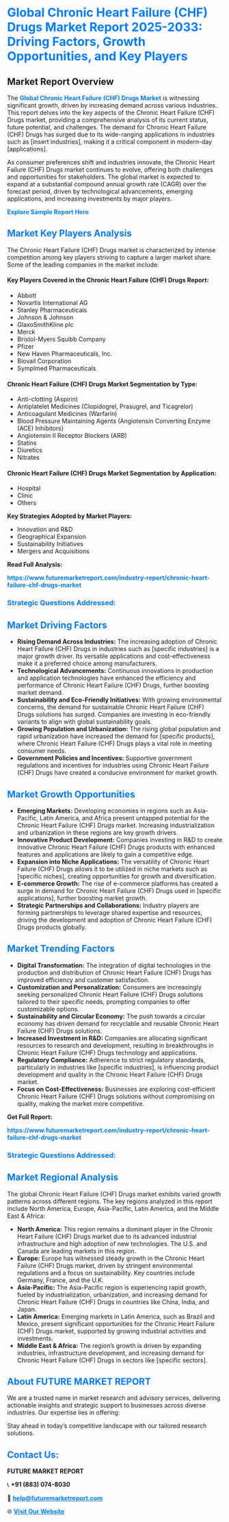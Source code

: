 <h1 style="color: #007BFF;">Global Chronic Heart Failure (CHF) Drugs Market Report 2025-2033: Driving Factors, Growth Opportunities, and Key Players</h1>

<section id="overview">
<h2>Market Report Overview</h2>
<p>The <a href="https://www.futuremarketreport.com/industry-report/chronic-heart-failure-chf-drugs-market" style="color: #007BFF; text-decoration: none;"><strong>Global Chronic Heart Failure (CHF) Drugs Market</strong></a> is witnessing significant growth, driven by increasing demand across various industries. This report delves into the key aspects of the Chronic Heart Failure (CHF) Drugs market, providing a comprehensive analysis of its current status, future potential, and challenges. The demand for Chronic Heart Failure (CHF) Drugs has surged due to its wide-ranging applications in industries such as [insert industries], making it a critical component in modern-day [applications].</p>
<p>As consumer preferences shift and industries innovate, the Chronic Heart Failure (CHF) Drugs market continues to evolve, offering both challenges and opportunities for stakeholders. The global market is expected to expand at a substantial compound annual growth rate (CAGR) over the forecast period, driven by technological advancements, emerging applications, and increasing investments by major players.</p>
</section>

<section id="overview">
<p><a href="https://www.futuremarketreport.com/request-sample/reportId=79310" style="color: #007BFF; text-decoration: none;"><strong>Explore Sample Report Here</strong></a></p>
</section>

<section id="key-players">
<h2 style="color: #007BFF;">Market Key Players Analysis</h2>
<p>The Chronic Heart Failure (CHF) Drugs market is characterized by intense competition among key players striving to capture a larger market share. Some of the leading companies in the market include:</p>
<h4>Key Players Covered in the Chronic Heart Failure (CHF) Drugs Report:</h4>
<ul><li>Abbott</li><li>Novartis International AG</li><li>Stanley Pharmaceuticals</li><li>Johnson &amp; Johnson</li><li>GlaxoSmithKline plc</li><li>Merck</li><li>Bristol-Myers Squibb Company</li><li>Pfizer</li><li>New Haven Pharmaceuticals, Inc.</li><li>Biovail Corporation</li><li>Symplmed Pharmaceuticals</li></ul>
<h4>Chronic Heart Failure (CHF) Drugs Market Segmentation by Type:</h4>
<ul><li>Anti-clotting (Aspirin)</li><li>Antiplatelet Medicines (Clopidogrel, Prasugrel, and Ticagrelor)</li><li>Anticoagulant Medicines (Warfarin)</li><li>Blood Pressure Maintaining Agents (Angiotensin Converting Enzyme (ACE) Inhibitors)</li><li>Angiotensin II Receptor Blockers (ARB)</li><li>Statins</li><li>Diuretics</li><li>Nitrates</li></ul>

<h4>Chronic Heart Failure (CHF) Drugs Market Segmentation by Application:</h4>
<ul><li>Hospital</li><li>Clinic</li><li>Others</li></ul>
<p><strong>Key Strategies Adopted by Market Players:</strong></p>
<ul>
<li>Innovation and R&D</li>
<li>Geographical Expansion</li>
<li>Sustainability Initiatives</li>
<li>Mergers and Acquisitions</li>
</ul>
</section>

<section>
<p><strong>Read Full Analysis: </strong></p><a href="https://www.futuremarketreport.com/industry-report/chronic-heart-failure-chf-drugs-market" style="color: #007BFF; text-decoration: none;"><strong>https://www.futuremarketreport.com/industry-report/chronic-heart-failure-chf-drugs-market</strong></a>
<h3 style="color: #007BFF;">Strategic Questions Addressed:</h3>
</section>

<section id="driving-factors">
<h2 style="color: #007BFF;">Market Driving Factors</h2>
<ul>
<li><strong>Rising Demand Across Industries:</strong> The increasing adoption of Chronic Heart Failure (CHF) Drugs in industries such as [specific industries] is a major growth driver. Its versatile applications and cost-effectiveness make it a preferred choice among manufacturers.</li>
<li><strong>Technological Advancements:</strong> Continuous innovations in production and application technologies have enhanced the efficiency and performance of Chronic Heart Failure (CHF) Drugs, further boosting market demand.</li>
<li><strong>Sustainability and Eco-Friendly Initiatives:</strong> With growing environmental concerns, the demand for sustainable Chronic Heart Failure (CHF) Drugs solutions has surged. Companies are investing in eco-friendly variants to align with global sustainability goals.</li>
<li><strong>Growing Population and Urbanization:</strong> The rising global population and rapid urbanization have increased the demand for [specific products], where Chronic Heart Failure (CHF) Drugs plays a vital role in meeting consumer needs.</li>
<li><strong>Government Policies and Incentives:</strong> Supportive government regulations and incentives for industries using Chronic Heart Failure (CHF) Drugs have created a conducive environment for market growth.</li>
</ul>
</section>

<section id="growth-opportunities">
<h2 style="color: #007BFF;">Market Growth Opportunities</h2>
<ul>
<li><strong>Emerging Markets:</strong> Developing economies in regions such as Asia-Pacific, Latin America, and Africa present untapped potential for the Chronic Heart Failure (CHF) Drugs market. Increasing industrialization and urbanization in these regions are key growth drivers.</li>
<li><strong>Innovative Product Development:</strong> Companies investing in R&D to create innovative Chronic Heart Failure (CHF) Drugs products with enhanced features and applications are likely to gain a competitive edge.</li>
<li><strong>Expansion into Niche Applications:</strong> The versatility of Chronic Heart Failure (CHF) Drugs allows it to be utilized in niche markets such as [specific niches], creating opportunities for growth and diversification.</li>
<li><strong>E-commerce Growth:</strong> The rise of e-commerce platforms has created a surge in demand for Chronic Heart Failure (CHF) Drugs used in [specific applications], further boosting market growth.</li>
<li><strong>Strategic Partnerships and Collaborations:</strong> Industry players are forming partnerships to leverage shared expertise and resources, driving the development and adoption of Chronic Heart Failure (CHF) Drugs products globally.</li>
</ul>
</section>

<section id="trending-factors">
<h2 style="color: #007BFF;">Market Trending Factors</h2>
<ul>
<li><strong>Digital Transformation:</strong> The integration of digital technologies in the production and distribution of Chronic Heart Failure (CHF) Drugs has improved efficiency and customer satisfaction.</li>
<li><strong>Customization and Personalization:</strong> Consumers are increasingly seeking personalized Chronic Heart Failure (CHF) Drugs solutions tailored to their specific needs, prompting companies to offer customizable options.</li>
<li><strong>Sustainability and Circular Economy:</strong> The push towards a circular economy has driven demand for recyclable and reusable Chronic Heart Failure (CHF) Drugs solutions.</li>
<li><strong>Increased Investment in R&D:</strong> Companies are allocating significant resources to research and development, resulting in breakthroughs in Chronic Heart Failure (CHF) Drugs technology and applications.</li>
<li><strong>Regulatory Compliance:</strong> Adherence to strict regulatory standards, particularly in industries like [specific industries], is influencing product development and quality in the Chronic Heart Failure (CHF) Drugs market.</li>
<li><strong>Focus on Cost-Effectiveness:</strong> Businesses are exploring cost-efficient Chronic Heart Failure (CHF) Drugs solutions without compromising on quality, making the market more competitive.</li>
</ul>
</section>

<section>
<p><strong>Get Full Report: </strong></p><a href="https://www.futuremarketreport.com/industry-report/chronic-heart-failure-chf-drugs-market" style="color: #007BFF; text-decoration: none;"><strong>https://www.futuremarketreport.com/industry-report/chronic-heart-failure-chf-drugs-market</strong></a>
<h3 style="color: #007BFF;">Strategic Questions Addressed:</h3>
</section>


<section id="regional-analysis">
<h2 style="color: #007BFF;">Market Regional Analysis</h2>
<p>The global Chronic Heart Failure (CHF) Drugs market exhibits varied growth patterns across different regions. The key regions analyzed in this report include North America, Europe, Asia-Pacific, Latin America, and the Middle East & Africa:</p>
<ul>
<li><strong>North America:</strong> This region remains a dominant player in the Chronic Heart Failure (CHF) Drugs market due to its advanced industrial infrastructure and high adoption of new technologies. The U.S. and Canada are leading markets in this region.</li>
<li><strong>Europe:</strong> Europe has witnessed steady growth in the Chronic Heart Failure (CHF) Drugs market, driven by stringent environmental regulations and a focus on sustainability. Key countries include Germany, France, and the U.K.</li>
<li><strong>Asia-Pacific:</strong> The Asia-Pacific region is experiencing rapid growth, fueled by industrialization, urbanization, and increasing demand for Chronic Heart Failure (CHF) Drugs in countries like China, India, and Japan.</li>
<li><strong>Latin America:</strong> Emerging markets in Latin America, such as Brazil and Mexico, present significant opportunities for the Chronic Heart Failure (CHF) Drugs market, supported by growing industrial activities and investments.</li>
<li><strong>Middle East & Africa:</strong> The region’s growth is driven by expanding industries, infrastructure development, and increasing demand for Chronic Heart Failure (CHF) Drugs in sectors like [specific sectors].</li>
</ul>
</section>

<footer>
<h2 style="color: #007BFF;">About FUTURE MARKET REPORT</h2>
<p>We are a trusted name in market research and advisory services, delivering actionable insights and strategic support to businesses across diverse industries. Our expertise lies in offering:</p>

<p>Stay ahead in today’s competitive landscape with our tailored research solutions.</p>

<h2 style="color: #007BFF;">Contact Us:</h2>
<p><strong>FUTURE MARKET REPORT</strong></p>
<p>📞 <strong>+91 (883) 074-8030</strong></p>
<p>📧 <strong><a href="mailto:help@futuremarketreport.com" style="color: #007BFF;">help@futuremarketreport.com</a></strong></p>
<p>🌐 <strong><a href="https://www.futuremarketreport.com/" style="color: #007BFF;">Visit Our Website</a></strong></p>
</footer>